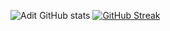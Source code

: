 ![Adit GitHub stats](https://github-readme-stats.vercel.app/api?username=Adit0x&rank_icon=github&theme=tokyonight)
[![GitHub Streak](https://streak-stats.demolab.com?user=Adit0x&theme=tokyonight)](https://git.io/streak-stats)

